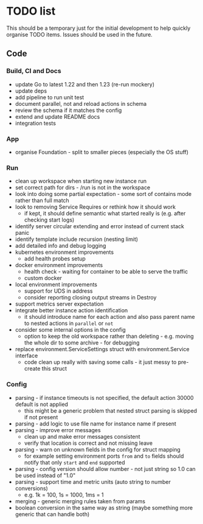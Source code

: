 # TODO list

This should be a temporary just for the initial development to help quickly organise TODO items. Issues should be used
in the future.

## Code

### Build, CI and Docs

- update Go to latest 1.22 and then 1.23 (re-run mockery)
- update deps
- add pipeline to run unit test
- document parallel, not and reload actions in schema
- review the schema if it matches the config
- extend and update README docs
- integration tests

### App

- organise Foundation - split to smaller pieces (especially the OS stuff)

### Run

- clean up workspace when starting new instance run
- set correct path for dirs - /run is not in the workspace
- look into doing some partial expectation - some sort of contains mode rather than full match
- look to removing Service Requires or rethink how it should work
  - if kept, it should define semantic what started really is (e.g. after checking start logs)
- identify server circular extending and error instead of current stack panic
- identify template include recursion (nesting limit)
- add detailed info and debug logging
- kubernetes environment improvements
  - add health probes setup
- docker environment improvements
  - health check - waiting for container to be able to serve the traffic
  - custom docker 
- local environment improvements
  - support for UDS in address
  - consider reporting closing output streams in Destroy
- support metrics server expectation
- integrate better instance action identification
  - it should introduce name for each action and also pass parent name to nested actions in `parallel` or `not`
- consider some internal options in the config
  - option to keep the old workspace rather than deleting - e.g. moving the whole dir to some archive - for debugging
- replace environment.ServiceSettings struct with environment.Service interface
  - code clean up really with saving some calls - it just messy to pre-create this struct

### Config

- parsing - if instance timeouts is not specified, the default action 30000 default is not applied
  - this might be a generic problem that nested struct parsing is skipped if not present
- parsing - add logic to use file name for instance name if present
- parsing - improve error messages
  - clean up and make error messages consistent
  - verify that location is correct and not missing leave
- parsing - warn on unknown fields in the config for struct mapping
  - for example setting environment ports `from` and `to` fields should notify that only `start` and `end` supported
- parsing - config version should allow number - not just string so 1.0 can be used instead of "1.0"
- parsing - support time and metric units (auto string to number conversions)
  - e.g. 1k = 100, 1s = 1000, 1ms = 1
- merging - generic merging rules taken from params
- boolean conversion in the same way as string (maybe something more generic that can handle both)
